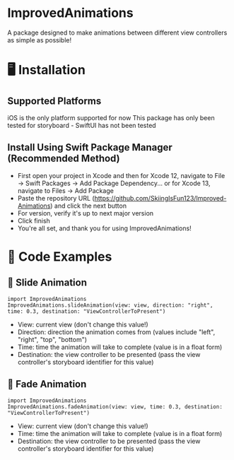 # ImprovedAnimations

A package designed to make animations between different view controllers as simple as possible!

# 🖥️  Installation

## Supported Platforms

iOS is the only platform supported for now
This package has only been tested for storyboard - SwiftUI has not been tested

## Install Using Swift Package Manager (Recommended Method)

 - First open your project in Xcode and then for Xcode 12, navigate to File → Swift Packages → Add Package Dependency... or for Xcode 13, navigate to Files → Add Package
 - Paste the repository URL (https://github.com/SkiingIsFun123/Improved-Animations) and click the next button
 - For version, verify it's up to next major version
 - Click finish
 - You're all set, and thank you for using ImprovedAnimations!

# 🔨  Code Examples

## 📱  Slide Animation
```
import ImprovedAnimations
ImprovedAnimations.slideAnimation(view: view, direction: "right", time: 0.3, destination: "ViewControllerToPresent")
```

 - View: current view (don't change this value!)
 - Direction: direction the animation comes from (values include "left", "right", "top", "bottom")
 - Time: time the animation will take to complete (value is in a float form)
 - Destination: the view controller to be presented (pass the view controller's storyboard identifier for this value)
 
## 📱  Fade Animation
```
import ImprovedAnimations
ImprovedAnimations.fadeAnimation(view: view, time: 0.3, destination: "ViewControllerToPresent")
```

 - View: current view (don't change this value!)
 - Time: time the animation will take to complete (value is in a float form)
 - Destination: the view controller to be presented (pass the view controller's storyboard identifier for this value)
 
